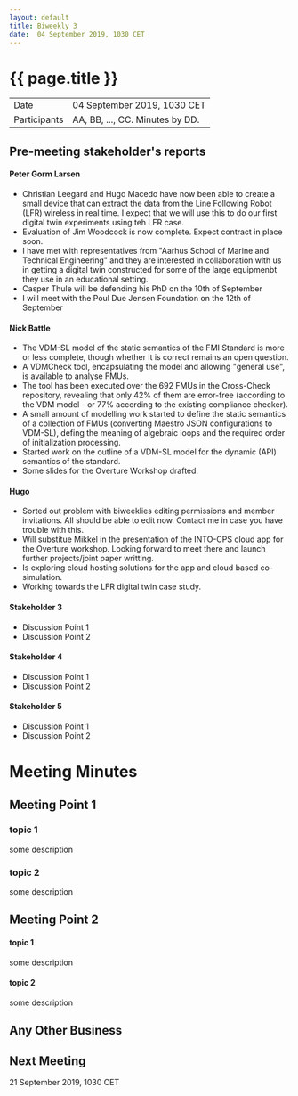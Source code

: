```yaml
---
layout: default
title: Biweekly 3
date:  04 September 2019, 1030 CET
---
```


<script src="https://code.jquery.com/jquery-1.11.1.min.js">
</script>
<script src="/javascripts/edit.js"></script>
<script>setEditButonNm();</script>

# {{ page.title }}

|||
|---|---|
| Date | 04 September 2019, 1030 CET |
| Participants | AA, BB, ..., CC.  Minutes by DD. |


## Pre-meeting stakeholder's reports

<!-- Please keep in mind that the minutes are publicly available, and that
private information must be stored elsewhere.  -->

#### Peter Gorm Larsen
* Christian Leegard and Hugo Macedo have now been able to create a small device that can extract the data from the Line Following Robot (LFR) wireless in real time. I expect that we will use this to do our first digital twin experiments using teh LFR case. 
* Evaluation of Jim Woodcock is now complete. Expect contract in place soon.
* I have met with representatives from "Aarhus School of Marine and Technical Engineering" and they are interested in collaboration with us in getting a digital twin constructed for some of the large equipmenbt they use in an educational setting.
* Casper Thule will be defending his PhD on the 10th of September
* I will meet with the Poul Due Jensen Foundation on the 12th of September

#### Nick Battle
* The VDM-SL model of the static semantics of the FMI Standard is more or less complete, though whether it is correct remains an open question.
* A VDMCheck tool, encapsulating the model and allowing "general use", is available to analyse FMUs.
* The tool has been executed over the 692 FMUs in the Cross-Check repository, revealing that only 42% of them are error-free (according to the VDM model - or 77% according to the existing compliance checker).
* A small amount of modelling work started to define the static semantics of a collection of FMUs (converting Maestro JSON configurations to VDM-SL), defing the meaning of algebraic loops and the required order of initialization processing.
* Started work on the outline of a VDM-SL model for the dynamic (API) semantics of the standard.
* Some slides for the Overture Workshop drafted.

#### Hugo 
* Sorted out problem with biweeklies editing permissions and member invitations. All should be able to edit now. Contact me in case you have trouble with this.  
* Will substitue Mikkel in the presentation of the INTO-CPS cloud app for the Overture workshop. Looking forward to meet there and launch further projects/joint paper writting.
* Is exploring cloud hosting solutions for the app and cloud based co-simulation.
* Working towards the LFR digital twin case study. 

#### Stakeholder 3
* Discussion Point 1
* Discussion Point 2

#### Stakeholder 4
* Discussion Point 1
* Discussion Point 2

#### Stakeholder 5
* Discussion Point 1
* Discussion Point 2

Meeting Minutes
===============

## Meeting Point 1

### topic 1

some description

### topic 2

some description

## Meeting Point 2

#### topic 1

some description

#### topic 2

some description

##  Any Other Business

Next Meeting
------------

21 September 2019, 1030 CET


<div id="edit_page_div"></div>
